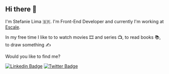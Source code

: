 ## Hi there 💖
I'm Stefanie Lima 🇧🇷. I'm Front-End Developer and currently I'm working at [Escale](https://escale.com.br/).

In my free time I like to to watch movies 🎞️ and series 📺, to read books 📚, to draw something ✍️

Would you like to find me?

[![Linkedin Badge](https://img.shields.io/badge/-LinkedIn-blue?style=flat-square&logo=Linkedin&logoColor=white&link=https://www.linkedin.com/in/stefanielima/)](https://www.linkedin.com/in/stefanielima/)
[![Twitter Badge](https://img.shields.io/badge/-Twitter-1ca0f1?style=flat-square&labelColor=1ca0f1&logo=twitter&logoColor=white&link=https://twitter.com/steelims)](https://twitter.com/steelims)

